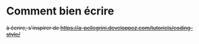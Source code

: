 # Comment bien écrire

~~à écrire, s'inspirer de https://a-pellegrini.developpez.com/tutoriels/coding-style/~~
